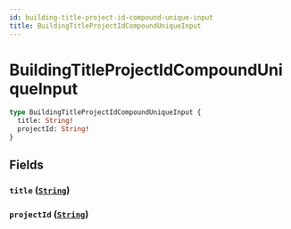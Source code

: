 ```yaml
---
id: building-title-project-id-compound-unique-input
title: BuildingTitleProjectIdCompoundUniqueInput
---
```


 # BuildingTitleProjectIdCompoundUniqueInput





```graphql
type BuildingTitleProjectIdCompoundUniqueInput {
  title: String!
  projectId: String!
}
```


## Fields

### `title` ([`String`](/scalars/string))




### `projectId` ([`String`](/scalars/string))






